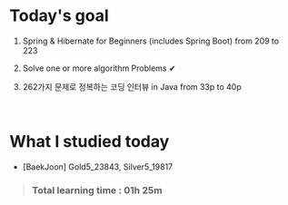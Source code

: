 # Today's goal

1. Spring & Hibernate for Beginners (includes Spring Boot) from 209 to 223

2. Solve one or more algorithm Problems ✔

3. 262가지 문제로 정복하는 코딩 인터뷰 in Java from 33p to 40p

<br>

# What I studied today

* [BaekJoon] Gold5_23843, Silver5_19817

><h3>Total learning time : 01h 25m</h3>
